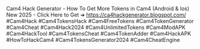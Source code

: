 Cam4 Hack Generator - How To Get More Tokens in Cam4 (Android & Ios) New 2025 - Click Here to Get ➜		https://ca4hackgenerator.blogspot.com/
#Cam4Hack #Cam4TokensHack #Cam4FreeTokens #Cam4TokenGenerator #Cam4Cheat #Cam4Hack2024 #Cam4UnlimitedTokens #Cam4ModAPK #Cam4HackTool #Cam4TokensCheat #Cam4TokenAdder #Cam4HackAPK #HowToHackCam4 #Cam4TokensGenerator2024 #Cam4CheatEngine

